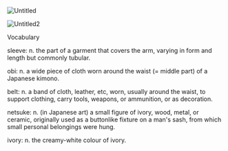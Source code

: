 ![Untitled](https://github.com/jeuneseven/ReadingNotes/assets/8426758/408947ad-d05a-47df-8ea9-d130955057b0)

![Untitled2](https://github.com/jeuneseven/ReadingNotes/assets/8426758/203e1e36-d0db-42ac-8377-0e3e375ea9bc)

Vocabulary

sleeve: n. the part of a garment that covers the arm, varying in form and length but commonly tubular.

obi: n. a wide piece of cloth worn around the waist (= middle part) of a Japanese kimono.

belt: n. a band of cloth, leather, etc, worn, usually around the waist, to support clothing, carry tools, weapons, or ammunition, or as decoration.

netsuke: n. (in Japanese art) a small figure of ivory, wood, metal, or ceramic, originally used as a buttonlike fixture on a man's sash, from which small personal belongings were hung.

ivory: n. the creamy-white colour of ivory.
